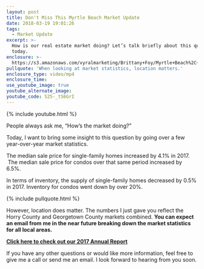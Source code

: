 ```yaml
---
layout: post
title: Don't Miss This Myrtle Beach Market Update
date: 2018-03-19 19:01:26
tags:
  - Market Update
excerpt: >-
  How is our real estate market doing? Let’s talk briefly about this question,
  today.
enclosure: >-
  https://s3.amazonaws.com/vyralmarketing/Brittany+Foy/Myrtle+Beach%2C+SC+Real+Estate+Market+Update.mp4
pullquote: 'When looking at market statistics, location matters.'
enclosure_type: video/mp4
enclosure_time:
use_youtube_image: true
youtube_alternate_image:
youtube_code: S25-_tS6GrI
---
```


{% include youtube.html %}

People always ask me, “How’s the market doing?”

Today, I want to bring some insight to this question by going over a few year-over-year market statistics.

The median sale price for single-family homes increased by 4.1% in 2017. &nbsp;The median sale price for condos over that same period increased by 6.5%.

In terms of inventory, the supply of single-family homes decreased by 0.5% in 2017. Inventory for condos went down by over 20%.&nbsp;

{% include pullquote.html %}

However, location does matter. The numbers I just gave you reflect the Horry County and Georgetown County markets combined. **You can expect an email from me in the near future breaking down the market statistics for all local areas.&nbsp;**

[**Click here to check out our 2017 Annual Report**](https://s3.amazonaws.com/vyralmarketing/Brittany+Foy/2017+Annual+Report+for+Vyral.pdf)

If you have any other questions or would like more information, feel free to give me a call or send me an email. I look forward to hearing from you soon.